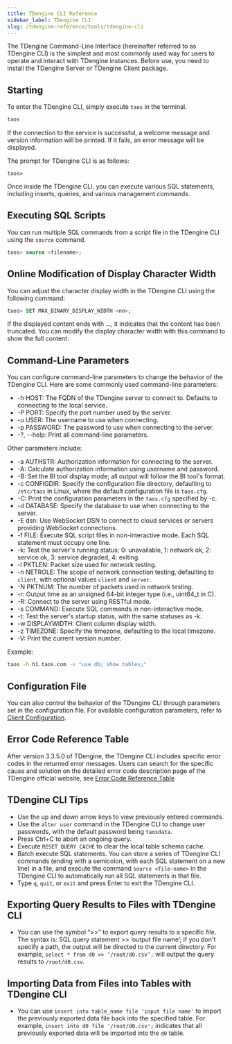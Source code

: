 ```yaml
---
title: TDengine CLI Reference
sidebar_label: TDengine CLI
slug: /tdengine-reference/tools/tdengine-cli
---
```


The TDengine Command-Line Interface (hereinafter referred to as TDengine CLI) is the simplest and most commonly used way for users to operate and interact with TDengine instances. Before use, you need to install the TDengine Server or TDengine Client package.

## Starting

To enter the TDengine CLI, simply execute `taos` in the terminal.

```bash
taos
```

If the connection to the service is successful, a welcome message and version information will be printed. If it fails, an error message will be displayed.

The prompt for TDengine CLI is as follows:

```shell
taos>
```

Once inside the TDengine CLI, you can execute various SQL statements, including inserts, queries, and various management commands.

## Executing SQL Scripts

You can run multiple SQL commands from a script file in the TDengine CLI using the `source` command.

```sql
taos> source <filename>;
```

## Online Modification of Display Character Width

You can adjust the character display width in the TDengine CLI using the following command:

```sql
taos> SET MAX_BINARY_DISPLAY_WIDTH <nn>;
```

If the displayed content ends with ..., it indicates that the content has been truncated. You can modify the display character width with this command to show the full content.

## Command-Line Parameters

You can configure command-line parameters to change the behavior of the TDengine CLI. Here are some commonly used command-line parameters:

- -h HOST: The FQDN of the TDengine server to connect to. Defaults to connecting to the local service.
- -P PORT: Specify the port number used by the server.
- -u USER: The username to use when connecting.
- -p PASSWORD: The password to use when connecting to the server.
- -?, --help: Print all command-line parameters.

Other parameters include:

- -a AUTHSTR: Authorization information for connecting to the server.
- -A: Calculate authorization information using username and password.
- -B: Set the BI tool display mode; all output will follow the BI tool's format.
- -c CONFIGDIR: Specify the configuration file directory, defaulting to `/etc/taos` in Linux, where the default configuration file is `taos.cfg`.
- -C: Print the configuration parameters in the `taos.cfg` specified by -c.
- -d DATABASE: Specify the database to use when connecting to the server.
- -E dsn: Use WebSocket DSN to connect to cloud services or servers providing WebSocket connections.
- -f FILE: Execute SQL script files in non-interactive mode. Each SQL statement must occupy one line.
- -k: Test the server's running status; 0: unavailable, 1: network ok, 2: service ok, 3: service degraded, 4: exiting.
- -l PKTLEN: Packet size used for network testing.
- -n NETROLE: The scope of network connection testing, defaulting to `client`, with optional values `client` and `server`.
- -N PKTNUM: The number of packets used in network testing.
- -r: Output time as an unsigned 64-bit integer type (i.e., uint64_t in C).
- -R: Connect to the server using RESTful mode.
- -s COMMAND: Execute SQL commands in non-interactive mode.
- -t: Test the server's startup status, with the same statuses as -k.
- -w DISPLAYWIDTH: Client column display width.
- -z TIMEZONE: Specify the timezone, defaulting to the local timezone.
- -V: Print the current version number.

Example:

```bash
taos -h h1.taos.com -s "use db; show tables;"
```

## Configuration File

You can also control the behavior of the TDengine CLI through parameters set in the configuration file. For available configuration parameters, refer to [Client Configuration](../../components/taosc).

## Error Code Reference Table

After version 3.3.5.0 of TDengine, the TDengine CLI includes specific error codes in the returned error messages. Users can search for the specific cause and solution on the detailed error code description page of the TDengine official website, see [Error Code Reference Table](https://docs.taosdata.com/reference/error-code/)

## TDengine CLI Tips

- Use the up and down arrow keys to view previously entered commands.
- Use the `alter user` command in the TDengine CLI to change user passwords, with the default password being `taosdata`.
- Press Ctrl+C to abort an ongoing query.
- Execute `RESET QUERY CACHE` to clear the local table schema cache.
- Batch execute SQL statements. You can store a series of TDengine CLI commands (ending with a semicolon, with each SQL statement on a new line) in a file, and execute the command `source <file-name>` in the TDengine CLI to automatically run all SQL statements in that file.
- Type `q`, `quit`, or `exit` and press Enter to exit the TDengine CLI.

## Exporting Query Results to Files with TDengine CLI

- You can use the symbol “>>” to export query results to a specific file. The syntax is: SQL query statement >> ‘output file name’; if you don't specify a path, the output will be directed to the current directory. For example, `select * from d0 >> ‘/root/d0.csv’;` will output the query results to `/root/d0.csv`.

## Importing Data from Files into Tables with TDengine CLI

- You can use `insert into table_name file 'input file name'` to import the previously exported data file back into the specified table. For example, `insert into d0 file '/root/d0.csv';` indicates that all previously exported data will be imported into the `d0` table.
